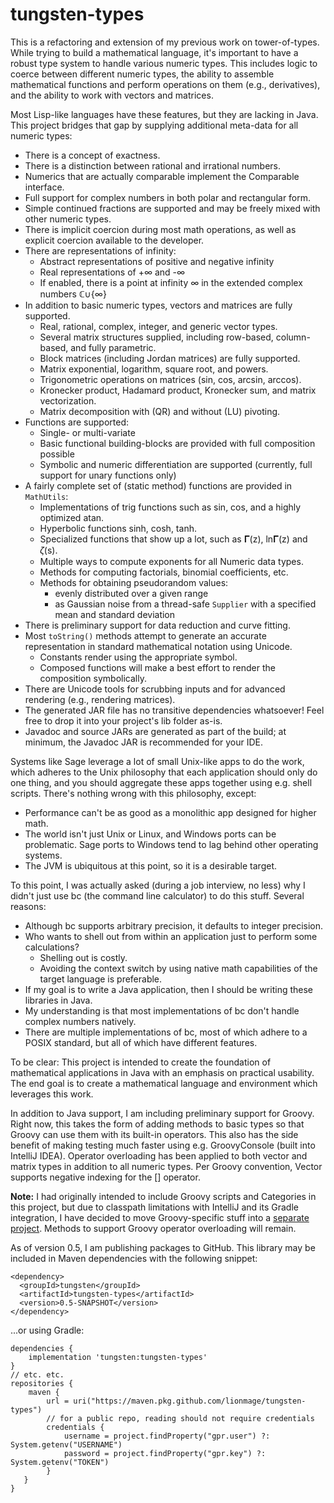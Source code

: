 # tungsten-types
This is a refactoring and extension of my previous work on tower-of-types.
While trying to build a mathematical language, it's important to have a
robust type system to handle various numeric types.  This includes logic
to coerce between different numeric types, the ability to assemble
mathematical functions and perform operations on them (e.g., derivatives),
and the ability to work with vectors and matrices.

Most Lisp-like languages have these features, but they are lacking in Java.
This project bridges that gap by supplying additional meta-data for all
numeric types:
* There is a concept of exactness.
* There is a distinction between rational and irrational numbers.
* Numerics that are actually comparable implement the Comparable interface.
* Full support for complex numbers in both polar and rectangular form.
* Simple continued fractions are supported and may be freely mixed with other numeric types.
* There is implicit coercion during most math operations, as well as explicit coercion available to the developer.
* There are representations of infinity:
  * Abstract representations of positive and negative infinity
  * Real representations of +∞ and -∞
  * If enabled, there is a point at infinity ∞ in the extended complex numbers ℂ∪{∞}
* In addition to basic numeric types, vectors and matrices are fully supported.
  * Real, rational, complex, integer, and generic vector types.
  * Several matrix structures supplied, including row-based, column-based, and fully parametric.
  * Block matrices (including Jordan matrices) are fully supported.
  * Matrix exponential, logarithm, square root, and powers.
  * Trigonometric operations on matrices (sin, cos, arcsin, arccos).
  * Kronecker product, Hadamard product, Kronecker sum, and matrix vectorization.
  * Matrix decomposition with (QR) and without (LU) pivoting.
* Functions are supported:
  * Single- or multi-variate
  * Basic functional building-blocks are provided with full composition possible
  * Symbolic and numeric differentiation are supported (currently, full support for unary functions only)
* A fairly complete set of (static method) functions are provided in `MathUtils`:
  * Implementations of trig functions such as sin, cos, and a highly optimized atan.
  * Hyperbolic functions sinh, cosh, tanh.
  * Specialized functions that show up a lot, such as 𝚪(z), ln𝚪(z) and 𝜁(s).
  * Multiple ways to compute exponents for all Numeric data types.
  * Methods for computing factorials, binomial coefficients, etc.
  * Methods for obtaining pseudorandom values:
    * evenly distributed over a given range
    * as Gaussian noise from a thread-safe `Supplier` with a specified mean and standard deviation
* There is preliminary support for data reduction and curve fitting.
* Most `toString()` methods attempt to generate an accurate representation in standard mathematical notation using Unicode.
  * Constants render using the appropriate symbol.
  * Composed functions will make a best effort to render the composition symbolically.
* There are Unicode tools for scrubbing inputs and for advanced rendering (e.g., rendering matrices).
* The generated JAR file has no transitive dependencies whatsoever! Feel free to drop it into your project's lib folder as-is.
* Javadoc and source JARs are generated as part of the build; at minimum, the Javadoc JAR is recommended for your IDE.

Systems like Sage leverage a lot of small Unix-like apps to do the work,
which adheres to the Unix philosophy that each application should only do
one thing, and you should aggregate these apps together using e.g. shell
scripts.  There's nothing wrong with this philosophy, except:
* Performance can't be as good as a monolithic app designed for higher math.
* The world isn't just Unix or Linux, and Windows ports can be problematic.  Sage ports to Windows tend to lag behind other operating systems.
* The JVM is ubiquitous at this point, so it is a desirable target.

To this point, I was actually asked (during a job interview, no less) why
I didn't just use bc (the command line calculator) to do this stuff.
Several reasons:
* Although bc supports arbitrary precision, it defaults to integer precision.
* Who wants to shell out from within an application just to perform some calculations?
    * Shelling out is costly.
    * Avoiding the context switch by using native math capabilities of the target language is preferable.
* If my goal is to write a Java application, then I should be writing these libraries in Java.
* My understanding is that most implementations of bc don't handle complex numbers natively.
* There are multiple implementations of bc, most of which adhere to a POSIX standard, but all of which have different features.

To be clear: This project is intended to create the foundation of mathematical
applications in Java with an emphasis on practical usability.  The end goal is
to create a mathematical language and environment which leverages this work.

In addition to Java support, I am including preliminary support for Groovy. Right now, this
takes the form of adding methods to basic types so that Groovy can use them with its
built-in operators. This also has the side benefit of making testing much faster using
e.g. GroovyConsole (built into IntelliJ IDEA). Operator overloading has been applied to
both vector and matrix types in addition to all numeric types. Per Groovy convention,
Vector supports negative indexing for the [] operator.

**Note:** I had originally intended to
include Groovy scripts and Categories in this project, but due to classpath limitations
with IntelliJ and its Gradle integration, I have decided to move Groovy-specific stuff
into a [separate project](https://github.com/lionmage/tungsten-groovy).
Methods to support Groovy operator overloading will remain.

As of version 0.5, I am publishing packages to GitHub.  This library may be included in Maven
dependencies with the following snippet:

```Maven POM
<dependency>
  <groupId>tungsten</groupId>
  <artifactId>tungsten-types</artifactId>
  <version>0.5-SNAPSHOT</version>
</dependency>
```

...or using Gradle:

```Gradle
dependencies {
    implementation 'tungsten:tungsten-types'
}
// etc. etc.
repositories {
    maven {
        url = uri("https://maven.pkg.github.com/lionmage/tungsten-types")
        // for a public repo, reading should not require credentials
        credentials {
            username = project.findProperty("gpr.user") ?: System.getenv("USERNAME")
            password = project.findProperty("gpr.key") ?: System.getenv("TOKEN")
        }
   }
}
```